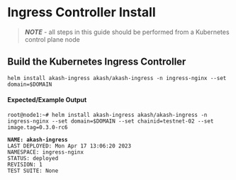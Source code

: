 # Ingress Controller Install

> _**NOTE**_ - all steps in this guide should be performed from a Kubernetes control plane node

## Build the Kubernetes Ingress Controller

```
helm install akash-ingress akash/akash-ingress -n ingress-nginx --set domain=$DOMAIN
```

#### Expected/Example Output

<pre><code>root@node1:~# helm install akash-ingress akash/akash-ingress -n ingress-nginx --set domain=$DOMAIN --set chainid=testnet-02 --set image.tag=0.3.0-rc6
<strong>
</strong><strong>NAME: akash-ingress
</strong>LAST DEPLOYED: Mon Apr 17 13:06:20 2023
NAMESPACE: ingress-nginx
STATUS: deployed
REVISION: 1
TEST SUITE: None
</code></pre>
